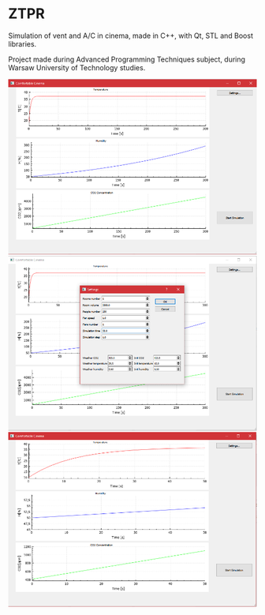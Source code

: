 # ZTPR
Simulation of vent and A/C in cinema, made in C++, with Qt, STL and Boost libraries. 

Project made during Advanced Programming Techniques subject, during Warsaw University of Technology studies.

![Screenshot 1](docs/sample.PNG)
![Screenshot 2](docs/sample2.PNG)
![Screenshot 3](docs/sample3.PNG)